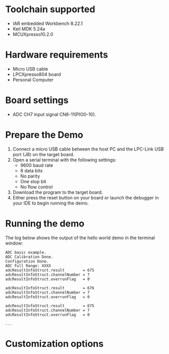 Toolchain supported
===================
- IAR embedded Workbench 8.22.1
- Keil MDK 5.24a
- MCUXpresso10.2.0

Hardware requirements
=====================
- Micro USB cable
- LPCXpresso804 board
- Personal Computer

Board settings
==============
- ADC CH7 input signal CN6-11(PIO0-10).

Prepare the Demo
================
1.  Connect a micro USB cable between the host PC and the LPC-Link USB port (J8) on the target board.
2.  Open a serial terminal with the following settings:
    - 9600 baud rate
    - 8 data bits
    - No parity
    - One stop bit
    - No flow control
3.  Download the program to the target board.
4.  Either press the reset button on your board or launch the debugger in your IDE to begin running the demo.

Running the demo
================
The log below shows the output of the hello world demo in the terminal window:
~~~~~~~~~~~~~~~~~~~~~~~~~~~~~~~~~~~
ADC basic example.
ADC Calibration Done.
Configuration Done.
ADC Full Range: XXXX
adcResultInfoStruct.result        = 675
adcResultInfoStruct.channelNumber = 7
adcResultInfoStruct.overrunFlag   = 0

adcResultInfoStruct.result        = 676
adcResultInfoStruct.channelNumber = 7
adcResultInfoStruct.overrunFlag   = 0

adcResultInfoStruct.result        = 675
adcResultInfoStruct.channelNumber = 7
adcResultInfoStruct.overrunFlag   = 0

...
~~~~~~~~~~~~~~~~~~~~~~~~~~~~~~~~~~~
Customization options
=====================

